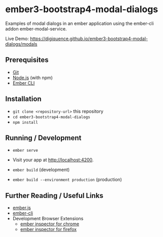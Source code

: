 # ember3-bootstrap4-modal-dialogs   

Examples of modal dialogs in an ember application using the ember-cli addon ember-modal-service.

Live Demo: https://digiquence.github.io/ember3-bootstrap4-modal-dialogs/modals


## Prerequisites

* [Git](https://git-scm.com/)
* [Node.js](https://nodejs.org/) (with npm)
* [Ember CLI](https://ember-cli.com/)

## Installation

* `git clone <repository-url>` this repository
* `cd ember3-bootstrap4-modal-dialogs`
* `npm install`

## Running / Development

* `ember serve`
* Visit your app at [http://localhost:4200](http://localhost:4200).

* `ember build` (development)
* `ember build --environment production` (production)

## Further Reading / Useful Links

* [ember.js](https://emberjs.com/)
* [ember-cli](https://ember-cli.com/)
* Development Browser Extensions
  * [ember inspector for chrome](https://chrome.google.com/webstore/detail/ember-inspector/bmdblncegkenkacieihfhpjfppoconhi)
  * [ember inspector for firefox](https://addons.mozilla.org/en-US/firefox/addon/ember-inspector/)
